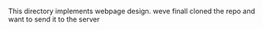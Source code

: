 This directory implements webpage design.
weve finall cloned the repo and want to send it to the server

